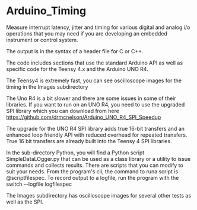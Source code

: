 # Arduino_Timing
Measure interrupt latency, jitter and timing for various digital and analog i/o operations that you may need
if you are developing an embedded instrument or control system.

The output is in the syntax of a header file for C or C++.

The code includes sections that use the standard Arduino API as well as specific code for the Teensy 4.x and
the Arduino UNO R4.

The Teensy4 is extremely fast, you can see oscilloscope images for the timing in the Images subdirectory

The Uno R4 is a bit slower and there are some issues in some of their libraries.  If you want to run on an
UNO R4, you need to use the upgraded SPI library which you can download from here https://github.com/drmcnelson/Arduino_UNO_R4_SPI_Speedup

The upgrade for the UNO R4 SPI library adds true 16-bit transfers and an enhanced loop friendly API with reduced overhead for repeated transfers.
True 16 bit transfers are already built into the Teensy 4 SPI libraries.

In the sub-directory  Python, you will find a Python script  SimpleDataLOgger.py that can be used as a class
library or a utility to issue commands and collects results.  There are scripts that you can modify to suit your
needs.  From the program's cli, the command to runa script is @scriptfilespec.   To record output to a logfile,
run the program with the switch --logfile logfilespec

The Images subdirectory has oscilloscope images for several other tests as well as the SPI.
